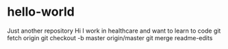 # hello-world
Just another repository
Hi I work in healthcare and want to learn to code
git fetch origin
git checkout -b master origin/master
git merge readme-edits
